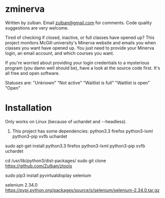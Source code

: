 zminerva
========
Written by zulban. Email zulban@gmail.com for comments. Code quality suggestions are very welcome.

Tired of checking if closed, inactive, or full classes have opened up? This project monitors McGill university's Minerva website and emails you when classes you want have opened up. You just need to provide your Minerva login, an email account, and which courses you want.

If you're worried about providing your login credentials to a mysterious program (you damn well should be), have a look at the source code first. It's all free and open software. 

Statuses are:
"Unknown"
"Not active"
"Waitlist is full"
"Waitlist is open"
"Open"

Installation
========
Only works on Linux (because of uchardet and --headless).

1. This project has some dependencies:
python3.3 firefox python3-lxml python3-pip xvfb uchardet

sudo apt-get install python3.3 firefox python3-lxml python3-pip xvfb uchardet 

cd /usr/lib/python3/dist-packages/
sudo git clone https://github.com/Zulban/ztools

sudo pip3 install pyvirtualdisplay selenium


selenium 2.34.0
https://pypi.python.org/packages/source/s/selenium/selenium-2.34.0.tar.gz